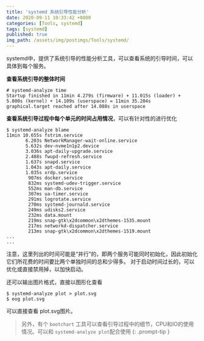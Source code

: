 ```yaml
---
title: 'systemd 系统引导性能分析'
date: 2020-09-11 10:33:42 +0800
categories: [Tools, systemd]
tags: [systemd]
published: true
img_path: /assets/img/postimgs/Tools/systemd/
---
```



systemd中，提供了系统引导的性能分析工具，可以查看系统的引导时间，可以具体到每个服务。


**查看系统引导的整体时间**  
```
# systemd-analyze time
Startup finished in 11min 4.279s (firmware) + 11.015s (loader) + 5.800s (kernel) + 14.109s (userspace) = 11min 35.204s 
graphical.target reached after 14.088s in userspace
```


**查看系统引导过程中每个单元的时间占用情况**，可以有针对性的进行优化
```console
$ systemd-analyze blame
11min 10.655s fstrim.service                                       
       6.203s NetworkManager-wait-online.service                   
       5.632s dev-nvme1n1p2.device                                 
       3.036s apt-daily-upgrade.service                            
       2.488s fwupd-refresh.service                                
       1.637s snapd.service                                        
       1.043s apt-daily.service                                    
       1.035s xrdp.service                                         
        907ms docker.service                                       
        832ms systemd-udev-trigger.service                         
        552ms man-db.service                                       
        307ms ua-timer.service                                     
        291ms logrotate.service                                    
        270ms systemd-journald.service                             
        249ms udisks2.service                                      
        232ms data.mount                                           
        219ms snap-gtk\x2dcommon\x2dthemes-1535.mount              
        217ms networkd-dispatcher.service                          
        213ms snap-gtk\x2dcommon\x2dthemes-1519.mount    
...
...
```

注意，这里列出的时间可能是“并行”的，即两个服务可能同时初始化，因此初始化它们所花费的时间要比两个单独时间的总和少得多。
对于启动时间过长的，可以优化或直接禁用掉，以加快启动。


还可以输出图片格式，直接以图形化查看
```console
$ systemd-analyze plot > plot.svg
$ eog plot.svg
```
可以直接查看 plot.svg图片。


>另外，有个 `bootchart` 工具可以查看引导过程中的细节，CPU和IO的使用情况。可以和 `systemd-analyze plot`配合使用
{: .prompt-tip }


